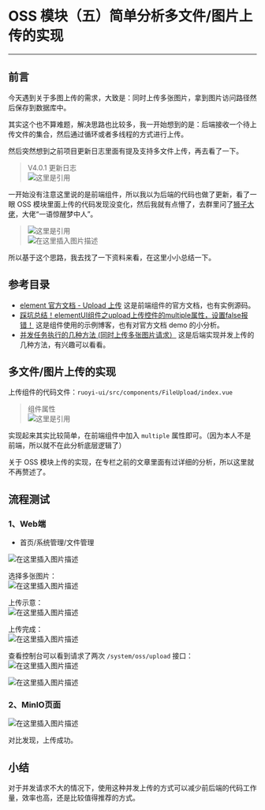# OSS 模块（五）简单分析多文件/图片上传的实现
- - -
## 前言
今天遇到关于多图上传的需求，大致是：同时上传多张图片，拿到图片访问路径然后保存到数据库中。

其实这个也不算难题，解决思路也比较多，我一开始想到的是：后端接收一个待上传文件的集合，然后通过循环或者多线程的方式进行上传。

然后突然想到之前项目更新日志里面有提及支持多文件上传，再去看了一下。

> V4.0.1 更新日志<br>
> ![这里是引用](img05/8095c5ad0e1b425ca31dc7ae181ec21c.png)

一开始没有注意这里说的是前端组件，所以我以为后端的代码也做了更新，看了一眼 OSS 模块里面上传的代码发现没变化，然后我就有点懵了，去群里问了[狮子大佬](https://blog.csdn.net/weixin_40461281)，大佬“一语惊醒梦中人”。

> ![这里是引用](img05/e31d8cdc974c4e96b5c8372dc3f61e2f.png)<br>
> ![在这里插入图片描述](img05/111d3558206f4986803d974a80739bc7.png)

所以基于这个思路，我去找了一下资料来看，在这里小小总结一下。

## 参考目录
- [element 官方文档 - Upload 上传](https://element.eleme.cn/#/zh-CN/component/upload)
  这是前端组件的官方文档，也有实例源码。
- [踩坑总结！elementUI组件之upload上传控件的multiple属性，设置false报错！](https://cloud.tencent.com/developer/article/1623061)
  这是组件使用的示例博客，也有对官方文档 demo 的小分析。
- [并发任务执行的几种方法 (同时上传多张图片请求）](https://blog.csdn.net/alcoholdi/article/details/107132324)
  这是后端实现并发上传的几种方法，有兴趣可以看看。

## 多文件/图片上传的实现
上传组件的代码文件：`ruoyi-ui/src/components/FileUpload/index.vue`

> 组件属性<br>
> ![这里是引用](img05/244021a85b74459d94da024110886a80.png)

实现起来其实比较简单，在前端组件中加入 `multiple` 属性即可。（因为本人不是前端，所以就不在此分析底层逻辑了）

关于 OSS 模块上传的实现，在专栏之前的文章里面有过详细的分析，所以这里就不再赘述了。

## 流程测试
### 1、Web端
- 首页/系统管理/文件管理

![在这里插入图片描述](img05/36d359bf54c64ce7868b056a2293827c.png)

选择多张图片：<br>
![在这里插入图片描述](img05/da32248ff1674d1ba60c1b56e2f38a03.png)

上传示意：<br>
![在这里插入图片描述](img05/7d451e34ff424f0e80a295c8b1c94c1d.png)

上传完成：<br>
![在这里插入图片描述](img05/eb990a273be94657a2162d1af1c10059.png)

查看控制台可以看到请求了两次 `/system/oss/upload` 接口：<br>
![在这里插入图片描述](img05/c1b5adc171ae4a65a7c46fb5e090fae1.png)

![在这里插入图片描述](img05/6a8331d3bf4740048589d7ca9fab594b.png)

### 2、MinIO页面
![在这里插入图片描述](img05/cada90a9b14540f19b885645df31ecf0.png)

对比发现，上传成功。

## 小结
对于并发请求不大的情况下，使用这种并发上传的方式可以减少前后端的代码工作量，效率也高，还是比较值得推荐的方式。